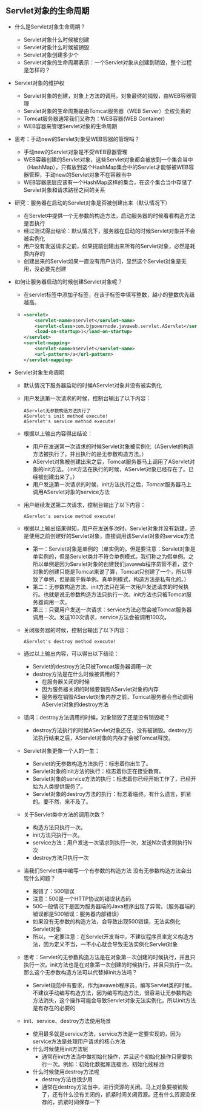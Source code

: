 ## Servlet对象的生命周期

- 什么是Servlet对象生命周期？

    - Servlet对象什么时候被创建
    - Servlet对象什么时候被销毁
    - Servlet对象创建多少个
    - Servlet对象的生命周期表示：一个Servlet对象从创建到销毁，整个过程是怎样的？

- Servlet对象的维护权

    - Servlet对象的创建，对象上方法的调用，对象最终的销毁，由WEB容器管理
    - Servlet对象的生命周期是由Tomcat服务器（WEB Server）全权负责的
    - Tomcat服务器通常我们又称为：WEB容器(WEB Container)
    - WEB容器来管理Servlet对象的生命周期

- 思考：手动new的Servlet对象受WEB容器的管理吗？

    - 手动new的Servlet对象是不受WEB容器管理
    - WEB容器创建的Servlet对象，这些Servlet对象都会被放到一个集合当中（HashMap），只有放到这个HashMap集合中的Servlet才能够被WEB容器管理，手动new的Servlet对象不在容器当中
    - WEB容器底层应该有一个HashMap这样的集合，在这个集合当中存储了Servlet对象和请求路径之间的关系

- 研究：服务器在启动的Servlet对象是否被创建出来（默认情况下）

    - 在Servlet中提供一个无参数的构造方法，启动服务器的时候看看构造方法是否执行
    - 经过测试得出结论：默认情况下，服务器在启动的时候Servlet对象并不会被实例化
    - 用户没有发送请求之前，如果提前创建出来所有的Servlet对象，必然是耗费内存的
    - 创建出来的Servlet如果一直没有用户访问，显然这个Servlet对象是无用，没必要先创建

- 如何让服务器启动的时候创建Servlet对象呢？
    - 在servlet标签中添加<load-on-startup>子标签，在该子标签中填写整数，越小的整数优先级越高。

    - ```xml
      <servlet>
          <servlet-name>aservlet</servlet-name>
          <servlet-class>com.bjpowernode.javaweb.servlet.AServlet</servlet-class>
          <load-on-startup>1</load-on-startup>
      </servlet>
      <servlet-mapping>
          <servlet-name>aservlet</servlet-name>
          <url-pattern>/a</url-pattern>
      </servlet-mapping>
      ```

- Servlet对象生命周期

    - 默认情况下服务器启动的时候AServlet对象并没有被实例化
    - 用户发送第一次请求的时候，控制台输出了以下内容：
      ```
      AServlet无参数构造方法执行了
      AServlet's init method execute!
      AServlet's service method execute!
      ```
    - 根据以上输出内容得出结论：
        - 用户在发送第一次请求的时候Servlet对象被实例化（AServlet的构造方法被执行了。并且执行的是无参数构造方法。）
        - AServlet对象被创建出来之后，Tomcat服务器马上调用了AServlet对象的init方法。（init方法在执行的时候，AServlet对象已经存在了。已经被创建出来了。）
        - 用户发送第一次请求的时候，init方法执行之后，Tomcat服务器马上调用AServlet对象的service方法
    - 用户继续发送第二次请求，控制台输出了以下内容：
      ```
      AServlet's service method execute!
      ```
    - 根据以上输出结果得知，用户在发送多次时，Servlet对象并没有新建，还是使用之前创建好的Servlet对象，直接调用该Servlet对象的service方法

        - 第一：Servlet对象是单例的（单实例的。但是要注意：Servlet对象是单实例的，但是Servlet类并不符合单例模式。我们称之为假单例。之所以单例是因为Servlet对象的创建我们javaweb程序员管不着，这个对象的创建只能是Tomcat来说了算，Tomcat只创建了一个，所以导致了单例，但是属于假单例。真单例模式，构造方法是私有化的。）
        - 第二：无参数构造方法、init方法只在第一次用户发送请求的时候执行。也就是说无参数构造方法只执行一次。init方法也只被Tomcat服务器调用一次。
        - 第三：只要用户发送一次请求：service方法必然会被Tomcat服务器调用一次。发送100次请求，service方法会被调用100次。

    - 关闭服务器的时候，控制台输出了以下内容：
      ```
      AServlet's destroy method execute!
      ```
    - 通过以上输出内容，可以得出以下结论：
        - Servlet的destroy方法只被Tomcat服务器调用一次
        - destroy方法是在什么时候被调用的？
            - 在服务器关闭的时候
            - 因为服务器关闭的时候要销毁AServlet对象的内存
            - 服务器在销毁AServlet对象内存之前，Tomcat服务器会自动调用AServlet对象的destroy方法

    - 请问：destroy方法调用的时候，对象销毁了还是没有销毁呢？

        - destroy方法执行的时候AServlet对象还在，没有被销毁。destroy方法执行结束之后，AServlet对象的内存才会被Tomcat释放。

    - Servlet对象更像一个人的一生：

        - Servlet的无参数构造方法执行：标志着你出生了。
        - Servlet对象的init方法的执行：标志着你正在接受教育。
        - Servlet对象的service方法的执行：标志着你已经开始工作了，已经开始为人类提供服务了。
        - Servlet对象的destroy方法的执行：标志着临终。有什么遗言，抓紧的。要不然，来不及了。

    - 关于Servlet类中方法的调用次数？
        - 构造方法只执行一次。
        - init方法只执行一次。
        - service方法：用户发送一次请求则执行一次，发送N次请求则执行N次
        - destroy方法只执行一次

    - 当我们Servlet类中编写一个有参数的构造方法 没有无参数构造方法会出现什么问题？

        - 报错了：500错误
        - 注意：500是一个HTTP协议的错误状态码
        - 500一般情况下是因为服务器端的Java程序出现了异常。（服务器端的错误都是500错误：服务器内部错误）
        - 如果没有无参数的构造方法，会导致出现500错误，无法实例化Servlet对象
        - 所以，一定要注意：在Servlet开发当中，不建议程序员来定义构造方法，因为定义不当，一不小心就会导致无法实例化Servlet对象

    - 思考：Servlet的无参数构造方法是在对象第一次创建的时候执行，并且只执行一次。init方法也是在对象第一次创建的时候执行，并且只执行一次。那么这个无参数构造方法可以代替掉init方法吗？

        - Servlet规范中有要求，作为javaweb程序员，编写Servlet类的时候，不建议手动编写构造方法，因为编写构造方法，很容易让无参数构造方法消失，这个操作可能会导致Servlet对象无法实例化。所以init方法是有存在的必要的

    - init、service、destroy方法使用场景

        - 使用最多就是service方法，service方法是一定要实现的，因为service方法是处理用户请求的核心方法
        - 什么时候使用init方法呢
            - 通常在init方法当中做初始化操作，并且这个初始化操作只需要执行一次。例如：初始化数据库连接池，初始化线程池
        - 什么时候使用destroy方法呢
            - destroy方法也很少用
            - 通常在destroy方法当中，进行资源的关闭。马上对象要被销毁了，还有什么没有关闭的，抓紧时间关闭资源。还有什么资源没保存的，抓紧时间保存一下
